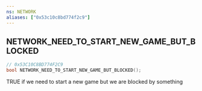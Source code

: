 ```yaml
---
ns: NETWORK
aliases: ["0x53c10c8bd774f2c9"]
---
```

## NETWORK_NEED_TO_START_NEW_GAME_BUT_BLOCKED

```c
// 0x53C10C8BD774F2C9
bool NETWORK_NEED_TO_START_NEW_GAME_BUT_BLOCKED();
```

TRUE if we need to start a new game but we are blocked by something

